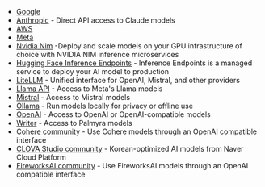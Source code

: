 * [Google](https://cloud.google.com/vertex-ai/generative-ai/docs/learn/model-versions)
* [Anthropic](https://strandsagents.com/latest/documentation/docs/user-guide/concepts/model-providers/anthropic/) - Direct API access to Claude models
* [AWS](https://aws.amazon.com/bedrock/)
* [Meta](https://ai.meta.com/resources/models-and-libraries/)
* [Nvidia Nim](https://build.nvidia.com/models) -Deploy and scale models on your GPU infrastructure of choice with NVIDIA NIM inference microservices
* [Hugging Face Inference Endpoints](https://huggingface.co/docs/inference-endpoints/index) - Inference Endpoints is a managed service to deploy your AI model to production
* [LiteLLM](https://strandsagents.com/latest/documentation/docs/user-guide/concepts/model-providers/litellm/) - Unified interface for OpenAI, Mistral, and other providers
* [Llama API](https://strandsagents.com/latest/documentation/docs/user-guide/concepts/model-providers/llamaapi/) - Access to Meta's Llama models
* [Mistral](https://strandsagents.com/latest/documentation/docs/user-guide/concepts/model-providers/mistral/) - Access to Mistral models
* [Ollama](https://strandsagents.com/latest/documentation/docs/user-guide/concepts/model-providers/ollama/) - Run models locally for privacy or offline use
* [OpenAI](https://strandsagents.com/latest/documentation/docs/user-guide/concepts/model-providers/openai/) - Access to OpenAI or OpenAI-compatible models
* [Writer](https://strandsagents.com/latest/documentation/docs/user-guide/concepts/model-providers/writer/) - Access to Palmyra models
* [Cohere community](https://strandsagents.com/latest/documentation/docs/community/model-providers/cohere/) - Use Cohere models through an OpenAI compatible interface
* [CLOVA Studio community](https://strandsagents.com/latest/documentation/docs/community/model-providers/clova-studio/) - Korean-optimized AI models from Naver Cloud Platform
* [FireworksAI community](https://strandsagents.com/latest/documentation/docs/community/model-providers/fireworksai/) - Use FireworksAI models through an OpenAI compatible interface
